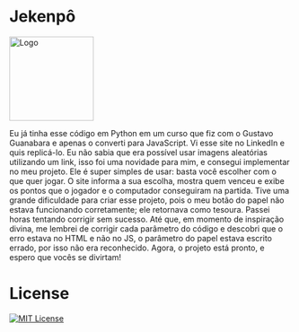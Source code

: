 # Jekenpô

<img src="Imagens/html-css-js.png" alt="Logo" align="center" width="150">

Eu já tinha esse código em Python em um curso que fiz com o Gustavo Guanabara e apenas o converti para JavaScript. Vi esse site no LinkedIn e quis replicá-lo. Eu não sabia que era possível usar imagens aleatórias utilizando um link, isso foi uma novidade para mim, e consegui implementar no meu projeto. Ele é super simples de usar: basta você escolher com o que quer jogar.  O site informa a sua escolha, mostra quem venceu e exibe os pontos que o jogador e o computador conseguiram na partida. 
Tive uma grande dificuldade para criar esse projeto, pois o meu botão do papel não estava funcionando corretamente; ele retornava como tesoura. Passei horas tentando corrigir sem sucesso. Até que, em momento de inspiração divina, me lembrei de corrigir cada parâmetro do código e descobri que o erro estava no HTML e não no JS, o parâmetro do papel estava escrito errado, por isso não era reconhecido. Agora, o projeto está pronto, e espero que vocês se divirtam!

# License

[![MIT License](https://img.shields.io/badge/License-MIT-green.svg)](./LICENSE)
